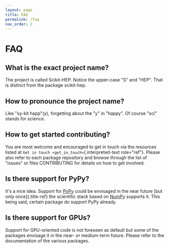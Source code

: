 ```yaml
---
layout: page
title: FAQ
permalink: /faq
nav_order: 2
---
```



FAQ
===

What is the exact project name?
-------------------------------

The project is called Scikit-HEP. Notice the upper-case
\"S\" and \"HEP\". That is distinct from the package
scikit-hep.

How to pronounce the project name?
----------------------------------

Like \"sy-kit happ\"(y), forgetting about the \"y\" in \"happy\". Of
course \"sci\" stands for science.

How to get started contributing?
--------------------------------

You are most welcome and encouraged to get in touch via the resources
listed at `Get in touch <get_in_touch>`{.interpreted-text role="ref"}.
Please also refer to each package repository and browse through the list
of \"issues\" or files CONTRIBUTING for details on how to get involved.

Is there support for PyPy?
--------------------------

It\'s a nice idea. Support for [PyPy](http://pypy.org/) could be
envisaged in the near future [but only once]{.title-ref} the scientific
stack based on [NumPy](http://www.numpy.org/) supports it. This being
said, certain package do support PyPy already.

Is there support for GPUs?
--------------------------

Support for GPU-oriented code is not foreseen as default but some of the
packages envisage it in the near- or medium-term future. Please refer to
the documentation of the various packages.

